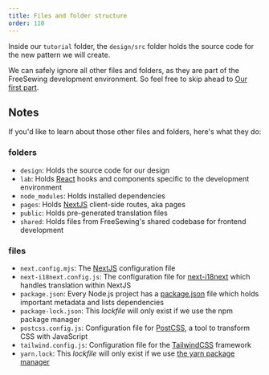 ```yaml
---
title: Files and folder structure
order: 110
---
```


Inside our `tutorial` folder, the `design/src` folder holds the source code for
the new pattern we will create.

We can safely ignore all other files and folders, as they are part of the
FreeSewing development environment.
So feel free to skip ahead to [Our first part](/tutorials/pattern-design/our-first-part).

## Notes

If you'd like to learn about those other files and folders, here's what they do:

### folders

- `design`: Holds the source code for our design
- `lab`: Holds [React][react] hooks and components specific to the development environment
- `node_modules`: Holds installed dependencies
- `pages`: Holds [NextJS][next] client-side routes, aka pages
- `public`: Holds pre-generated translation files
- `shared`: Holds files from FreeSewing's shared codebase for frontend development

### files

- `next.config.mjs`: The [NextJS][next] configuration file
- `next-i18next.config.js`: The configuration file for [next-i18next][i18n] which handles translation within NextJS
- `package.json`: Every Node.js project has a [package.json][pkg] file which holds important metadata and lists dependencies
- `package-lock.json`: This *lockfile* will only exist if we use the npm package manager
- `postcss.config.js`: Configuration file for [PostCSS][postcss], a tool to transform CSS with JavaScript
- `tailwind.config.js`: Configuration file for the [TailwindCSS][tailwind] framework
- `yarn.lock`: This *lockfile* will only exist if we use [the yarn package manager][yarn]

[next]: https://nextjs.org/
[tailwind]: https://tailwindcss.com/
[postcss]: https://postcss.org/
[yarn]: https://yarnpkg.com/
[pkg]: https://docs.npmjs.com/cli/v8/configuring-npm/package-json
[react]: https://reactjs.org/
[i18n]: https://next.i18next.com
